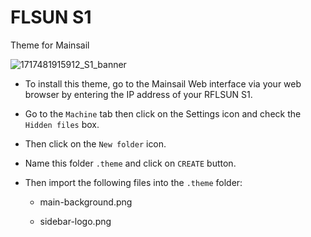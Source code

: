 # FLSUN S1
Theme for Mainsail

![1717481915912_S1_banner](https://github.com/Guilouz/Flsun-S1/assets/12702322/9e41a6b0-dbc6-4a94-a95f-e4d0dd13ed8c)

- To install this theme, go to the Mainsail Web interface via your web browser by entering the IP address of your RFLSUN S1.

- Go to the `Machine` tab then click on the Settings icon and check the `Hidden files` box.

- Then click on the `New folder` icon.

- Name this folder `.theme` and click on `CREATE` button.

- Then import the following files into the `.theme` folder:

  - main-background.png
  
  - sidebar-logo.png
